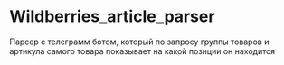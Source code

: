 # Wildberries_article_parser
 Парсер с телеграмм ботом, который по запросу группы товаров и артикула самого товара показывает на какой позиции он находится
